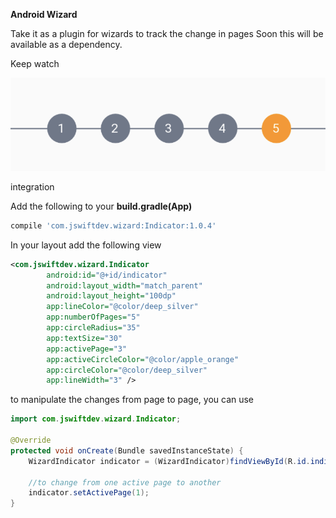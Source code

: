 **Android Wizard** 
 
Take it as a plugin for wizards to track the change in pages
Soon this will be available as a dependency. 

Keep watch

![Image](screenshots/1.png)

integration 

Add the following to your **build.gradle(App)**
```bash
compile 'com.jswiftdev.wizard:Indicator:1.0.4'
```
In your layout add the following view
```xml
<com.jswiftdev.wizard.Indicator
        android:id="@+id/indicator"
        android:layout_width="match_parent"
        android:layout_height="100dp"
        app:lineColor="@color/deep_silver"
        app:numberOfPages="5"
        app:circleRadius="35"
        app:textSize="30"
        app:activePage="3"
        app:activeCircleColor="@color/apple_orange"
        app:circleColor="@color/deep_silver"
        app:lineWidth="3" />
```
to manipulate the changes from page to page, you can use

```java
import com.jswiftdev.wizard.Indicator;

@Override
protected void onCreate(Bundle savedInstanceState) {
    WizardIndicator indicator = (WizardIndicator)findViewById(R.id.indicator);

    //to change from one active page to another
    indicator.setActivePage(1);
}
```